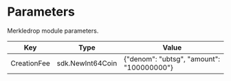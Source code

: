 <!-- 
order: 6
-->

# Parameters

Merkledrop module parameters.

| Key         | Type             | Value                                     |
| ----------- | ---------------- | ----------------------------------------- |
| CreationFee | sdk.NewInt64Coin | {"denom": "ubtsg", "amount": "100000000"} |